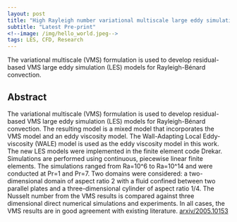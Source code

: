 ```yaml
---
layout: post
title: "High Rayleigh number variational multiscale large eddy simulations of Rayleigh-Bénard Convection"
subtitle: "Latest Pre-print"
<!--image: /img/hello_world.jpeg-->
tags: LES, CFD, Research
---
```


The variational multiscale (VMS) formulation is used to develop residual-based VMS large eddy simulation (LES) models for Rayleigh-Bénard convection.


## Abstract

The variational multiscale (VMS) formulation is used to develop residual-based VMS large eddy simulation (LES) models for Rayleigh-Bénard convection.
The resulting model is a mixed model that incorporates the VMS model and an eddy viscosity model.
The Wall-Adapting Local Eddy-viscosity (WALE) model is used as the eddy viscosity model in this work.
The new LES models were implemented in the finite element code Drekar.
Simulations are performed using continuous, piecewise linear finite elements.
The simulations ranged from Ra=10^6 to Ra=10^14 and were conducted at Pr=1 and Pr=7.
Two domains were considered: a two-dimensional domain of aspect ratio 2 with a fluid confined between two parallel plates and a three-dimensional cylinder of aspect ratio 1/4.
The Nusselt number from the VMS results is compared against three dimensional direct numerical simulations and experiments.
In all cases, the VMS results are in good agreement with existing literature. [arxiv/2005.10153](https://arxiv.org/abs/2005.10153)

